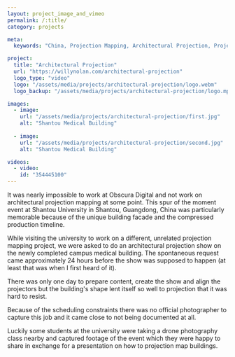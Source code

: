 ```yaml
---
layout: project_image_and_vimeo
permalink: /:title/
category: projects

meta:
  keywords: "China, Projection Mapping, Architectural Projection, Project, Software"

project:
  title: "Architectural Projection"
  url: "https://willynolan.com/architectural-projection"
  logo_type: "video"
  logo: "/assets/media/projects/architectural-projection/logo.webm"
  logo_backup: "/assets/media/projects/architectural-projection/logo.mp4"

images:
  - image:
    url: "/assets/media/projects/architectural-projection/first.jpg"
    alt: "Shantou Medical Building"
    
  - image:
    url: "/assets/media/projects/architectural-projection/second.jpg"
    alt: "Shantou Medical Building"

videos:
  - video:
    id: "354445100"
---
```

<p>
It was nearly impossible to work at Obscura Digital and not work on architectural projection mapping at some point. 
This spur of the moment event at Shantou University in Shantou, Guangdong, China was particularly memorable because of 
the unique building facade and the compressed production timeline.
</p>

<p>
While visiting the university to work on a different, unrelated projection mapping project, we were asked to do an 
architectural projection show on the newly completed campus medical building. The spontaneous request came approximately 
24 hours before the show was supposed to happen (at least that was when I first heard of it).
</p>

<p>
There was only one day to prepare content, create the show and align the projectors but the building's
shape lent itself so well to projection that it was hard to resist.
</p>

<p>
Because of the scheduling constraints there was no official photographer to capture this job and it came close to not 
being documented at all.
</p>

<p>
Luckily some students at the university were taking a drone photography class nearby and captured footage of the event
which they were happy to share in exchange for a presentation on how to projection map buildings.
</p>
